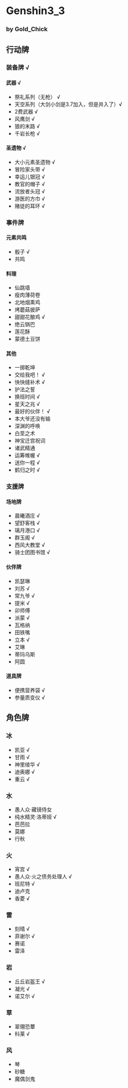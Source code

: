 ﻿# Genshin3_3
### by Gold_Chick
## 行动牌
### 装备牌 √
#### 武器 √
- 祭礼系列（无枪） √
- 天空系列（大剑小剑是3.7加入，但是并入了）√
- 2费武器 √
- 风鹰剑 √
- 狼的末路 √
- 千岩长枪 √
#### 圣遗物 √
- 大小元素圣遗物 √
- 冒险家头带 √
- 幸运儿银冠 √
- 教官的帽子 √
- 流放者头冠 √
- 游医的方巾 √
- 赌徒的耳环 √

### 事件牌
#### 元素共鸣
- 骰子 √
- 共鸣
#### 料理
- 仙跳墙
- 瘦肉薄荷卷
- 北地烟熏鸡
- 烤蘑菇披萨
- 甜甜花酿鸡 √
- 绝云锅巴
- 莲花酥
- 蒙德土豆饼
#### 其他
- 一掷乾坤
- 交给我吧！ √
- 快快缝补术 √
- 护法之誓
- 换班时间 √
- 星天之兆 √
- 最好的伙伴！ √
- 本大爷还没有输
- 深渊的呼唤
- 白垩之术
- 神宝迁宫祝词
- 诸武精通
- 运筹帷幄 √
- 送你一程 √
- 鹤归之时 √

### 支援牌
#### 场地牌
- 晨曦酒庄 √
- 望舒客栈 √
- 璃月港口 √
- 群玉阁 √
- 西风大教堂 √
- 骑士团图书馆 √
#### 伙伴牌
- 凯瑟琳
- 刘苏 √
- 常九爷 √
- 提米 √
- 卯师傅
- 派蒙 √
- 瓦格纳
- 田铁嘴
- 立本 √
- 艾琳
- 蒂玛乌斯
- 阿圆
#### 道具牌
- 便携营养袋 √
- 参量质变仪 √

## 角色牌
### 冰
- 凯亚 √
- 甘雨 √
- 神里绫华 √
- 迪奥娜 √
- 重云 √
### 水
- 愚人众·藏镜侍女
- 纯水精灵·洛蒂娅 √
- 芭芭拉
- 莫娜
- 行秋
### 火
- 宵宫 √
- 愚人众·火之债务处理人 √
- 班尼特 √
- 迪卢克 
- 香菱 √
### 雷
- 刻晴 √
- 菲谢尔 √
- 赛诺
- 雷泽
### 岩
- 丘丘岩盔王 √
- 凝光 √
- 诺艾尔 √
### 草
- 翠翎恐蕈
- 科莱 √
### 风
- 琴
- 砂糖
- 魔偶剑鬼